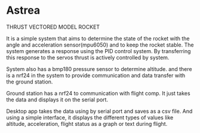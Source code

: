 # Astrea
THRUST VECTORED MODEL ROCKET 

It is a simple system that aims to determine the state of the rocket with the angle and acceleration sensor(mpu6050) and to keep the rocket stable. 
The system generates a response using the PID control system. By transferring this response to the servos thrust is actively controlled by system.

System also has a bmp180 pressure sensor to determine altitude. and there is a nrf24 in the system to provide communication and data transfer with the ground station.

Ground station has a nrf24 to communication with flight comp. It just takes the data and displays it on the serial port.

Desktop app takes the data using by serial port and saves as a csv file. And using a simple interface, it displays the different types of values like altitude,
acceleration, flight status as a graph or text during flight.

